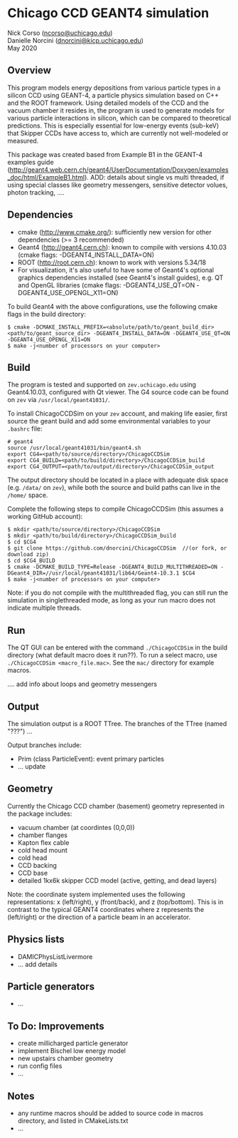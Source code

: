 # Chicago CCD GEANT4 simulation

Nick Corso (ncorso@uchicago.edu)  
Danielle Norcini (dnorcini@kicp.uchicago.edu)  
May 2020

## Overview
This program models energy depositions from various particle types in a silicon CCD using GEANT-4, a particle physics simulation based on C++ and the ROOT framework. Using detailed models of the CCD and the vacuum chamber it resides in, the program is used to generate models for various particle interactions in silicon, which can be compared to theoretical predictions. This is especially essential for low-energy events (sub-keV) that Skipper CCDs have access to, which are currently not well-modeled or measured. 

This package was created based from Example B1 in the GEANT-4 examples guide (http://geant4.web.cern.ch/geant4/UserDocumentation/Doxygen/examples_doc/html/ExampleB1.html). 
ADD: details about single vs multi threaded, if using special classes like geometry messengers, sensitive detector volues, photon tracking, ....

## Dependencies
- cmake (http://www.cmake.org/): sufficiently new version for other dependencies (>= 3 recommended)
- Geant4 (http://geant4.cern.ch): known to compile with versions 4.10.03 (cmake flags: -DGEANT4_INSTALL_DATA=ON)
- ROOT (http://root.cern.ch): known to work with versions 5.34/18
- For visualization, it's also useful to have some of Geant4's optional graphics dependencies installed (see Geant4's install guides), e.g. QT and OpenGL libraries (cmake flags: -DGEANT4_USE_QT=ON -DGEANT4_USE_OPENGL_X11=ON)

To build Geant4 with the above configurations, use the following cmake flags in the build directory:
```
$ cmake -DCMAKE_INSTALL_PREFIX=<absolute/path/to/geant_build_dir> <path/to/geant_source_dir> -DGEANT4_INSTALL_DATA=ON -DGEANT4_USE_QT=ON -DGEANT4_USE_OPENGL_X11=ON 
$ make -j<number of processors on your computer> 
```

## Build 
The program is tested and supported on `zev.uchicago.edu` using Geant4.10.03, configured with Qt viewer. The G4 source code can be found on `zev` via `/usr/local/geant41031/`.
 
To install ChicagoCCDSim on your `zev` account, and making life easier, first source the geant build and add some environmental variables to your `.bashrc` file:
```
# geant4
source /usr/local/geant41031/bin/geant4.sh
export CG4=<path/to/source/directory>/ChicagoCCDSim
export CG4_BUILD=<path/to/build/directory>/ChicagoCCDSim_build
export CG4_OUTPUT=<path/to/output/directory>/ChicagoCCDSim_output
```
The output directory should be located in a place with adequate disk space (e.g. `/data/` on `zev`), while both the source and build paths can live in the `/home/` space.

Complete the following steps to compile ChicagoCCDSim (this assumes a working GitHub account):
```
$ mkdir <path/to/source/directory>/ChicagoCCDSim
$ mkdir <path/to/build/directory>/ChicagoCCDSim_build
$ cd $CG4
$ git clone https://github.com/dnorcini/ChicagoCCDSim  //(or fork, or download zip)
$ cd $CG4_BUILD
$ cmake -DCMAKE_BUILD_TYPE=Release -DGEANT4_BUILD_MULTITHREADED=ON -DGeant4_DIR=//usr/local/geant41031/lib64/Geant4-10.3.1 $CG4 
$ make -j<number of processors on your computer> 
```

Note: if you do not compile with the multithreaded flag, you can still run the simulation in singlethreaded mode, as long as your run macro does not indicate multiple threads.

## Run
The QT GUI can be entered with the command `./ChicagoCCDSim` in the build directory (what default macro does it run??). To run a select macro, use `./ChicagoCCDSim <macro_file.mac>`. See the `mac/` directory for example macros. 

.... add info about loops and geometry messengers

## Output
The simulation output is a ROOT TTree. The branches of the TTree (named "???") ...

Output branches include:
- Prim (class ParticleEvent): event primary particles
- ... update

## Geometry
Currently the Chicago CCD chamber (basement) geometry represented in the package includes:

- vacuum chamber (at coordintes (0,0,0))
- chamber flanges
- Kapton flex cable
- cold head mount
- cold head
- CCD backing
- CCD base
- detailed 1kx6k skipper CCD model (active, getting, and dead layers)

Note: the coordinate system implemented uses the following representations: x (left/right), y (front/back), and z (top/bottom). This is in contrast to the typical GEANT4 coordinates where z represents the (left/right) or the direction of a particle beam in an accelerator. 

## Physics lists
- DAMICPhysListLivermore 
- ... add details

## Particle generators
- ...

## To Do: Improvements
- create millicharged particle generator
- implement Bischel low energy model
- new upstairs chamber geometry
- run config files
- ...

## Notes
- any runtime macros should be added to source code in macros directory, and listed in CMakeLists.txt
- ...
